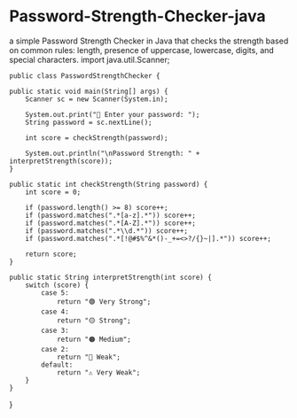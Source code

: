 # Password-Strength-Checker-java
 a simple Password Strength Checker in Java that checks the strength based on common rules: length, presence of uppercase, lowercase, digits, and special characters.
    import java.util.Scanner;

    public class PasswordStrengthChecker {

    public static void main(String[] args) {
        Scanner sc = new Scanner(System.in);

        System.out.print("🔐 Enter your password: ");
        String password = sc.nextLine();

        int score = checkStrength(password);

        System.out.println("\nPassword Strength: " + interpretStrength(score));
    }

    public static int checkStrength(String password) {
        int score = 0;

        if (password.length() >= 8) score++;
        if (password.matches(".*[a-z].*")) score++;
        if (password.matches(".*[A-Z].*")) score++;
        if (password.matches(".*\\d.*")) score++;
        if (password.matches(".*[!@#$%^&*()-_+=<>?/{}~|].*")) score++;

        return score;
    }

    public static String interpretStrength(int score) {
        switch (score) {
            case 5:
                return "🟢 Very Strong";
            case 4:
                return "🟡 Strong";
            case 3:
                return "🟠 Medium";
            case 2:
                return "🔴 Weak";
            default:
                return "⚠️ Very Weak";
        }
    }
}
